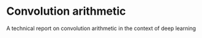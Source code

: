 # Convolution arithmetic
A technical report on convolution arithmetic in the context of deep learning
